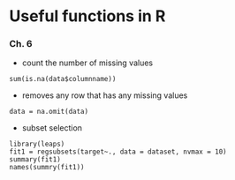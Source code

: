 # Useful functions in R


### Ch. 6

- count the number of missing values 
```{r}
sum(is.na(data$columnname))
```

- removes any row that has any missing values
```{r}
data = na.omit(data)
```

- subset selection
```{r}
library(leaps)
fit1 = regsubsets(target~., data = dataset, nvmax = 10)
summary(fit1)
names(summry(fit1))
```
